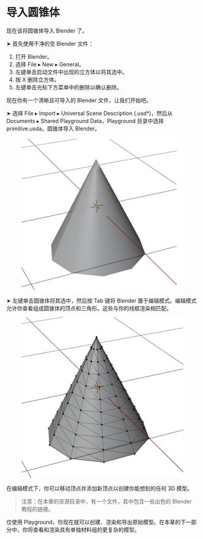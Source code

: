 # 导入圆锥体

现在该将圆锥体导入 Blender 了。

➤ 首先使用干净的空 Blender 文件：

1. 打开 Blender。
2. 选择 File ▸ New ▸ General。
3. 左键单击启动文件中出现的立方体以将其选中。
4. 按 X 删除立方体。
5. 左键单击光标下方菜单中的删除以确认删除。

现在你有一个清晰且可导入的 Blender 文件，让我们开始吧。

➤ 选择 File ▸ Import ▸ Universal Scene Description (.usd\*)，然后从 Documents ▸ Shared Playground Data，Playground 目录中选择 primitive.usda。圆锥体导入 Blender。

<figure><img src="../../../.gitbook/assets/1_2_cone_2.png" alt=""><figcaption></figcaption></figure>

➤ 左键单击圆锥体将其选中，然后按 Tab 键将 Blender 置于编辑模式。编辑模式允许你查看组成圆锥体的顶点和三角形。这些与你的线框渲染相匹配。

<figure><img src="../../../.gitbook/assets/1_2_cone_3.png" alt=""><figcaption></figcaption></figure>

在编辑模式下，你可以移动顶点并添加新顶点以创建你能想到的任何 3D 模型。

> 注意：在本章的资源目录中，有一个文件，其中包含一些出色的 Blender 教程的链接。

仅使用 Playground，你现在就可以创建、渲染和导出原始模型。在本章的下一部分中，你将查看和渲染具有单独材料组的更复杂的模型。
